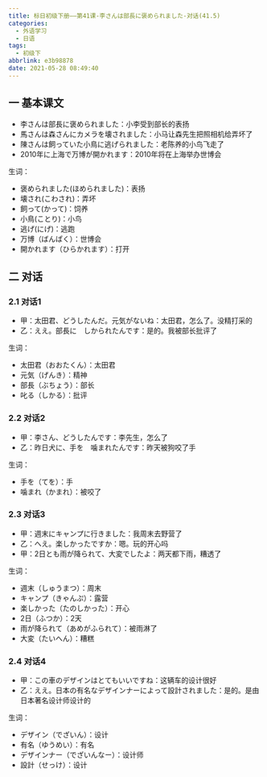 ```yaml
---
title: 标日初级下册——第41课-李さんは部長に褒められました-对话(41.5)
categories:
  - 外语学习
  - 日语
tags:
  - 初级下
abbrlink: e3b98878
date: 2021-05-28 08:49:40
---
```

## 一 基本课文

* 李さんは部長に褒められました：小李受到部长的表扬
* 馬さんは森さんにカメラを壊されました：小马让森先生把照相机给弄坏了
* 陳さんは飼っていた小鳥に逃げられました：老陈养的小鸟飞走了
* 2010年に上海で万博が開かれます：2010年将在上海举办世博会

<!--more-->

生词：

* 褒められました(ほめられました)：表扬
* 壊され(こわされ)：弄坏
* 飼って(かって)：饲养
* 小鳥(ことり)：小鸟
* 逃げ(にげ)：逃跑
* 万博（ばんぱく）：世博会
* 開かれます（ひらかれます）：打开

## 二  对话

### 2.1  对话1

* 甲：太田君、どうしたんだ。元気がないね：太田君，怎么了。没精打采的
* 乙：ええ。部長に　しかられたんです：是的。我被部长批评了

生词：

* 太田君（おおたくん）：太田君
* 元気（げんき）：精神
* 部長（ぶちょう）：部长
* 叱る（しかる）：批评

### 2.2 对话2

* 甲：李さん、どうしたんです：李先生，怎么了
* 乙：昨日犬に、手を　噛まれたんです：昨天被狗咬了手

生词：

* 手を（てを）：手
* 噛まれ（かまれ）：被咬了

### 2.3  对话3

* 甲：週末にキャンプに行きました：我周末去野营了
* 乙：へえ。楽しかったですか：嗯。玩的开心吗
* 甲：2日とも雨が降られて、大変でしたよ：两天都下雨，糟透了

生词：

* 週末（しゅうまつ）：周末
* キャンプ（きゃんぷ）：露营
* 楽しかった（たのしかった）：开心
* 2日（ふつか）：2天
* 雨が降られて（あめがふられて）：被雨淋了
* 大変（たいへん）：糟糕

### 2.4 对话4

* 甲：この車のデザインはとてもいいですね：这辆车的设计很好
* 乙：ええ。日本の有名なデザインナーによって設計されました：是的。是由日本著名设计师设计的

生词：

* デザイン（でざいん）：设计
* 有名（ゆうめい）：有名
* デザインナー（でざいんなー）：设计师
* 設計（せっけ）：设计
